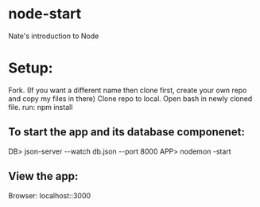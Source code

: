 # node-start
Nate's introduction to Node

# Setup:
Fork. (If you want a different name then clone first, create your own repo and copy my files in there)
Clone repo to local.
Open bash in newly cloned file.
run: npm install

## To start the app and its database componenet:
DB> json-server --watch db.json --port 8000
APP> nodemon -start

## View the app:
Browser: localhost::3000

